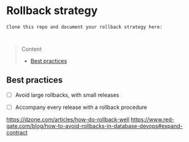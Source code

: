 # Rollback strategy

```
Clone this repo and document your rollback strategy here:



```
> Content
> - [Best practices](#best-practices)
 
## Best practices

- [ ] Avoid large rollbacks, with small releases


- [ ] Accompany every release with a rollback procedure




https://dzone.com/articles/how-do-rollback-well
https://www.red-gate.com/blog/how-to-avoid-rollbacks-in-database-devops#expand-contract